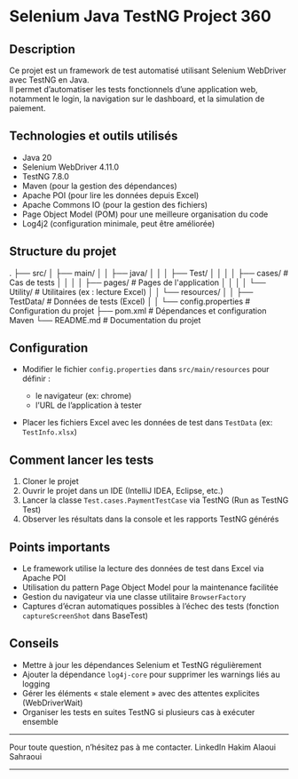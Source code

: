 # Selenium Java TestNG Project 360

## Description

Ce projet est un framework de test automatisé utilisant Selenium WebDriver avec TestNG en Java.  
Il permet d’automatiser les tests fonctionnels d’une application web, notamment le login, la navigation sur le dashboard, et la simulation de paiement.

## Technologies et outils utilisés

- Java 20
- Selenium WebDriver 4.11.0
- TestNG 7.8.0
- Maven (pour la gestion des dépendances)
- Apache POI (pour lire les données depuis Excel)
- Apache Commons IO (pour la gestion des fichiers)
- Page Object Model (POM) pour une meilleure organisation du code
- Log4j2 (configuration minimale, peut être améliorée)
  
## Structure du projet
.
├── src/
│   ├── main/
│   │   ├── java/
│   │   │   ├── Test/
│   │   │   │   ├── cases/           # Cas de tests
│   │   │   │   ├── pages/           # Pages de l'application
│   │   │   │   └── Utility/         # Utilitaires (ex : lecture Excel)
│   │   └── resources/
│   │       ├── TestData/            # Données de tests (Excel)
│   │       └── config.properties    # Configuration du projet
├── pom.xml                          # Dépendances et configuration Maven
└── README.md                        # Documentation du projet

## Configuration

- Modifier le fichier `config.properties` dans `src/main/resources` pour définir :  
  - le navigateur (ex: chrome)  
  - l’URL de l’application à tester  

- Placer les fichiers Excel avec les données de test dans `TestData` (ex: `TestInfo.xlsx`)

## Comment lancer les tests

1. Cloner le projet  
2. Ouvrir le projet dans un IDE (IntelliJ IDEA, Eclipse, etc.)  
3. Lancer la classe `Test.cases.PaymentTestCase` via TestNG (Run as TestNG Test)  
4. Observer les résultats dans la console et les rapports TestNG générés  

## Points importants

- Le framework utilise la lecture des données de test dans Excel via Apache POI  
- Utilisation du pattern Page Object Model pour la maintenance facilitée  
- Gestion du navigateur via une classe utilitaire `BrowserFactory`  
- Captures d’écran automatiques possibles à l’échec des tests (fonction `captureScreenShot` dans BaseTest)  

## Conseils

- Mettre à jour les dépendances Selenium et TestNG régulièrement  
- Ajouter la dépendance `log4j-core` pour supprimer les warnings liés au logging  
- Gérer les éléments « stale element » avec des attentes explicites (WebDriverWait)  
- Organiser les tests en suites TestNG si plusieurs cas à exécuter ensemble  

---

Pour toute question, n’hésitez pas à me contacter. LinkedIn Hakim Alaoui Sahraoui

---

